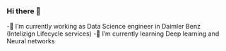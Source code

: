### Hi there 👋

-🔭 I’m currently working as Data Science engineer in Daimler Benz (Intelizign Lifecycle services)
-🌱 I’m currently learning Deep learning and Neural networks 
<!--
**naveenasokan/naveenasokan** is a ✨ _special_ ✨ repository because its `README.md` (this file) appears on your GitHub profile.

Here are some ideas to get you started:

- 🔭 I’m currently working as Data Science engineer in Daimler Benz (Intelizign Lifecycle services)
- 🌱 I’m currently learning Deep learning and Neural networks 
- 👯 I’m looking to collaborate on ...
- 🤔 I’m looking for help with ...
- 💬 Talks about #Machinelearning, #BusinessIntelligence # DataScience #DataAnalytics
- 📫 How to reach me: ...
- 😄 Pronouns: ...
- ⚡ Fun fact: ...
-->
